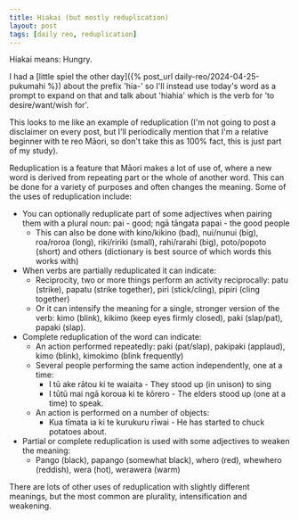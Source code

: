 ```yaml
---
title: Hiakai (but mostly reduplication)
layout: post
tags: [daily reo, reduplication]
---
```


Hiakai means: Hungry.

I had a [little spiel the other day]({% post_url daily-reo/2024-04-25-pukumahi %}) about the prefix 'hia-' so I'll instead use today's word as a prompt to expand on that and talk about 'hiahia' which is the verb for 'to desire/want/wish for'.

This looks to me like an example of reduplication (I'm not going to post a disclaimer on every post, but I'll periodically mention that I'm a relative beginner with te reo Māori, so don't take this as 100% fact, this is just part of my study).

Reduplication is a feature that Māori makes a lot of use of, where a new word is derived from repeating part or the whole of another word. This can be done for a variety of purposes and often changes the meaning. Some of the uses of reduplication include:
- You can optionally reduplicate part of some adjectives when pairing them with a plural noun:
pai - good; ngā tāngata papai - the good people
  - This can also be done with kino/kikino (bad), nui/nunui (big), roa/roroa (long), riki/ririki (small), rahi/rarahi (big), poto/popoto (short) and others (dictionary is best source of which words this works with)
- When verbs are partially reduplicated it can indicate:
  - Reciprocity, two or more things perform an activity reciprocally: patu (strike), papatu (strike together), piri (stick/cling), pipiri (cling together)
  - Or it can intensify the meaning for a single, stronger version of the verb: kimo (blink), kikimo (keep eyes firmly closed), paki (slap/pat), papaki (slap).
- Complete reduplication of the word can indicate:
  - An action performed repeatedly: paki (pat/slap), pakipaki (applaud), kimo (blink), kimokimo (blink frequently)
  - Several people performing the same action independently, one at a time:
    - I tū ake rātou ki te waiaita - They stood up (in unison) to sing
    - I tūtū mai ngā koroua ki te kōrero - The elders stood up (one at a time) to speak.
  - An action is performed on a number of objects:
    - Kua tīmata ia ki te kurukuru rīwai - He has started to chuck potatoes about.
- Partial or complete reduplication is used with some adjectives to weaken the meaning:
  - Pango (black), papango (somewhat black), whero (red), whewhero (reddish), wera (hot), werawera (warm)

There are lots of other uses of reduplication with slightly different meanings, but the most common are plurality, intensification and weakening.